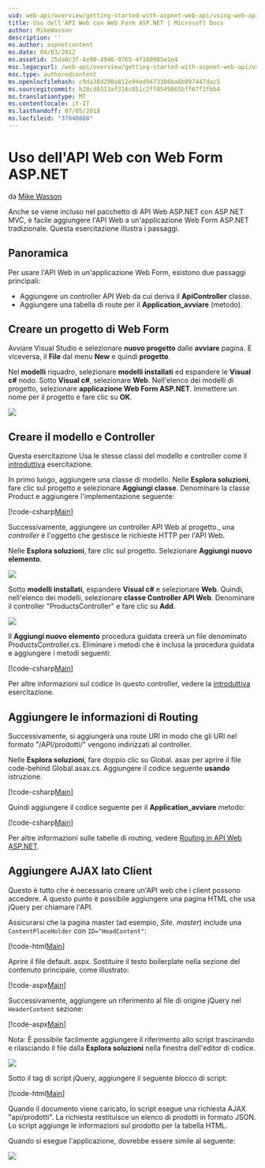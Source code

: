 ```yaml
---
uid: web-api/overview/getting-started-with-aspnet-web-api/using-web-api-with-aspnet-web-forms
title: Uso dell'API Web con Web Form ASP.NET | Microsoft Docs
author: MikeWasson
description: ''
ms.author: aspnetcontent
ms.date: 04/03/2012
ms.assetid: 25da8c3f-4e90-4946-9765-4f160985e1e4
msc.legacyurl: /web-api/overview/getting-started-with-aspnet-web-api/using-web-api-with-aspnet-web-forms
msc.type: authoredcontent
ms.openlocfilehash: c9da38d290a812e94ed9473386ba6b897447dac5
ms.sourcegitcommit: b28cd0313af316c051c2ff8549865bff67f2fbb4
ms.translationtype: MT
ms.contentlocale: it-IT
ms.lasthandoff: 07/05/2018
ms.locfileid: "37840888"
---
```

<a name="using-web-api-with-aspnet-web-forms"></a>Uso dell'API Web con Web Form ASP.NET
====================
da [Mike Wasson](https://github.com/MikeWasson)

Anche se viene incluso nel pacchetto di API Web ASP.NET con ASP.NET MVC, è facile aggiungere l'API Web a un'applicazione Web Form ASP.NET tradizionale. Questa esercitazione illustra i passaggi.

## <a name="overview"></a>Panoramica

Per usare l'API Web in un'applicazione Web Form, esistono due passaggi principali:

- Aggiungere un controller API Web da cui deriva il **ApiController** classe.
- Aggiungere una tabella di route per il **Application\_avviare** (metodo).

## <a name="create-a-web-forms-project"></a>Creare un progetto di Web Form

Avviare Visual Studio e selezionare **nuovo progetto** dalle **avviare** pagina. E viceversa, il **File** dal menu **New** e quindi **progetto**.

Nel **modelli** riquadro, selezionare **modelli installati** ed espandere le **Visual c#** nodo. Sotto **Visual c#**, selezionare **Web**. Nell'elenco dei modelli di progetto, selezionare **applicazione Web Form ASP.NET**. Immettere un nome per il progetto e fare clic su **OK**.

![](using-web-api-with-aspnet-web-forms/_static/image1.png)

## <a name="create-the-model-and-controller"></a>Creare il modello e Controller

Questa esercitazione Usa le stesse classi del modello e controller come il [introduttiva](tutorial-your-first-web-api.md) esercitazione.

In primo luogo, aggiungere una classe di modello. Nelle **Esplora soluzioni**, fare clic sul progetto e selezionare **Aggiungi classe**. Denominare la classe Product e aggiungere l'implementazione seguente:

[!code-csharp[Main](using-web-api-with-aspnet-web-forms/samples/sample1.cs)]

Successivamente, aggiungere un controller API Web al progetto., una *controller* è l'oggetto che gestisce le richieste HTTP per l'API Web.

Nelle **Esplora soluzioni**, fare clic sul progetto. Selezionare **Aggiungi nuovo elemento**.

![](using-web-api-with-aspnet-web-forms/_static/image2.png)

Sotto **modelli installati**, espandere **Visual c#** e selezionare **Web**. Quindi, nell'elenco dei modelli, selezionare **classe Controller API Web**. Denominare il controller "ProductsController" e fare clic su **Add**.

![](using-web-api-with-aspnet-web-forms/_static/image3.png)

Il **Aggiungi nuovo elemento** procedura guidata creerà un file denominato ProductsController.cs. Eliminare i metodi che è inclusa la procedura guidata e aggiungere i metodi seguenti:

[!code-csharp[Main](using-web-api-with-aspnet-web-forms/samples/sample2.cs)]

Per altre informazioni sul codice in questo controller, vedere la [introduttiva](tutorial-your-first-web-api.md) esercitazione.

## <a name="add-routing-information"></a>Aggiungere le informazioni di Routing

Successivamente, si aggiungerà una route URI in modo che gli URI nel formato &quot;/API/prodotti/&quot; vengono indirizzati al controller.

Nelle **Esplora soluzioni**, fare doppio clic su Global. asax per aprire il file code-behind Global.asax.cs. Aggiungere il codice seguente **usando** istruzione.

[!code-csharp[Main](using-web-api-with-aspnet-web-forms/samples/sample3.cs)]

Quindi aggiungere il codice seguente per il **Application\_avviare** metodo:

[!code-csharp[Main](using-web-api-with-aspnet-web-forms/samples/sample4.cs)]

Per altre informazioni sulle tabelle di routing, vedere [Routing in API Web ASP.NET](../web-api-routing-and-actions/routing-in-aspnet-web-api.md).

## <a name="add-client-side-ajax"></a>Aggiungere AJAX lato Client

Questo è tutto che è necessario creare un'API web che i client possono accedere. A questo punto è possibile aggiungere una pagina HTML che usa jQuery per chiamare l'API.

Assicurarsi che la pagina master (ad esempio, *Site. master*) include una `ContentPlaceHolder` con `ID="HeadContent"`:

[!code-html[Main](using-web-api-with-aspnet-web-forms/samples/sample8.html)]

Aprire il file default. aspx. Sostituire il testo boilerplate nella sezione del contenuto principale, come illustrato:

[!code-aspx[Main](using-web-api-with-aspnet-web-forms/samples/sample5.aspx)]

Successivamente, aggiungere un riferimento al file di origine jQuery nel `HeaderContent` sezione:

[!code-aspx[Main](using-web-api-with-aspnet-web-forms/samples/sample6.aspx?highlight=2)]

Nota: È possibile facilmente aggiungere il riferimento allo script trascinando e rilasciando il file dalla **Esplora soluzioni** nella finestra dell'editor di codice.

![](using-web-api-with-aspnet-web-forms/_static/image4.png)

Sotto il tag di script jQuery, aggiungere il seguente blocco di script:

[!code-html[Main](using-web-api-with-aspnet-web-forms/samples/sample7.html)]

Quando il documento viene caricato, lo script esegue una richiesta AJAX &quot;api/prodotti&quot;. La richiesta restituisce un elenco di prodotti in formato JSON. Lo script aggiunge le informazioni sul prodotto per la tabella HTML.

Quando si esegue l'applicazione, dovrebbe essere simile al seguente:

![](using-web-api-with-aspnet-web-forms/_static/image5.png)
